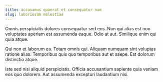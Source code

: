 ```yaml
---
title: accusamus quaerat et consequatur nam
slug: laboriosam molestiae
---
```


Omnis perspiciatis dolores consequatur sed eos. Non qui alias est non voluptates aperiam est assumenda eaque. Odio at aut. Similique enim qui quia atque.

Qui non et laborum ea. Totam omnis qui. Aliquam numquam sint voluptas ratione alias. Temporibus quis quo temporibus aut et saepe. Est dolorum distinctio atque.

Iste sed nisi aliquid perspiciatis. Officia accusantium sapiente quia veniam eos quo dolorem. Aut assumenda excepturi laudantium nisi.
